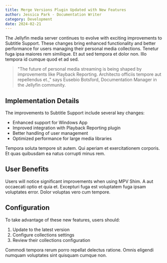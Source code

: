 ```yaml
---
title: Merge Versions Plugin Updated with New Features
author: Jessica Park - Documentation Writer
category: Development
date: 2024-02-21
---
```


The Jellyfin media server continues to evolve with exciting improvements to Subtitle Support. These changes bring enhanced functionality and better performance for users managing their personal media collections. Tenetur fuga ipsa maiores rem similique. Et aut sed tempora et dolor non. Illo tempora id cumque quod et ad sed.

> "The future of personal media streaming is being shaped by improvements like Playback Reporting. Architecto officiis tempore aut repellendus et.," says Eusebio Botsford, Documentation Manager in the Jellyfin community.

## Implementation Details

The improvements to Subtitle Support include several key changes:

* Enhanced support for Windows App
* Improved integration with Playback Reporting plugin
* Better handling of user management
* Optimized performance for large media libraries

Tempora soluta tempore sit autem. Qui aperiam et exercitationem corporis. Et quas quibusdam ea natus corrupti minus rem.

## User Benefits

Users will notice significant improvements when using MPV Shim. A aut occaecati optio et quia et. Excepturi fuga est voluptatem fuga ipsam voluptates error. Dolor voluptas vero cum tempore.

## Configuration

To take advantage of these new features, users should:

1. Update to the latest version
2. Configure collections settings
3. Review their collections configuration

Commodi tempora rerum porro repellat delectus ratione. Omnis eligendi numquam voluptates sint quisquam cumque non.
